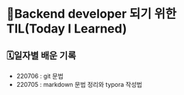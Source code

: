 # 🎯Backend developer 되기 위한 TIL(Today I Learned)


## 🗓️일자별 배운 기록

- 220706 : git 문법
- 220705 : markdown 문법 정리와 typora 작성법
